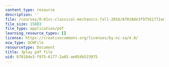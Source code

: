 ```yaml
---
content_type: resource
description: ''
file: /courses/8-01sc-classical-mechanics-fall-2016/87018de3f97561772a65ae054b523975_7JPHNCT1Qo.pdf
file_size: 15803
file_type: application/pdf
learning_resource_types: []
license: https://creativecommons.org/licenses/by-nc-sa/4.0/
ocw_type: OCWFile
resourcetype: Document
title: 3play pdf file
uid: 87018de3-f975-6177-2a65-ae054b523975
---
```

